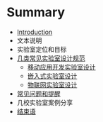 # Summary

* [Introduction](README.md)
* 文本说明
* 实验室定位和目标
* [几类常见实验室设计规范](specifications.md)
   * [移动应用开发实验室设计](mobile_app_lab.md)
   * [嵌入式实验室设计](embedded_lab.md)
   * [物联网实验室设计](iot_lab.md)
* [常见问题和提醒](FAQ.md)
* 几校实验室案例分享
* [结束语](END.md)

